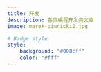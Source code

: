 ```yaml
---
title: 开发
description: 各类编程开发类文章
image: marek-piwnicki2.jpg

# Badge style
style:
    background: "#008cff"
    color: "#fff"
---
```

